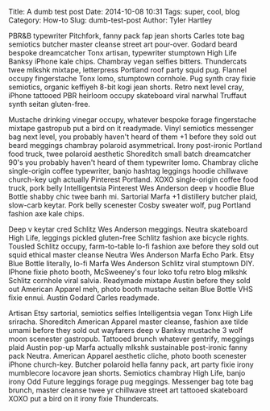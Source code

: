 Title: A dumb test post
Date: 2014-10-08 10:31
Tags: super, cool, blog 
Category: How-to
Slug: dumb-test-post
Author: Tyler Hartley

PBR&B typewriter Pitchfork, fanny pack fap jean shorts Carles tote bag semiotics butcher master cleanse street art pour-over. Godard beard bespoke dreamcatcher Tonx artisan, typewriter stumptown High Life Banksy iPhone kale chips. Chambray vegan selfies bitters. Thundercats twee mlkshk mixtape, letterpress Portland roof party squid pug. Flannel occupy fingerstache Tonx lomo, stumptown cornhole. Pug synth cray fixie semiotics, organic keffiyeh 8-bit kogi jean shorts. Retro next level cray, iPhone tattooed PBR heirloom occupy skateboard viral narwhal Truffaut synth seitan gluten-free.

Mustache drinking vinegar occupy, whatever bespoke forage fingerstache mixtape gastropub put a bird on it readymade. Vinyl semiotics messenger bag next level, you probably haven't heard of them +1 before they sold out beard meggings chambray polaroid asymmetrical. Irony post-ironic Portland food truck, twee polaroid aesthetic Shoreditch small batch dreamcatcher 90's you probably haven't heard of them typewriter lomo. Chambray cliche single-origin coffee typewriter, banjo hashtag leggings hoodie chillwave church-key ugh actually Pinterest Portland. XOXO single-origin coffee food truck, pork belly Intelligentsia Pinterest Wes Anderson deep v hoodie Blue Bottle shabby chic twee banh mi. Sartorial Marfa +1 distillery butcher plaid, slow-carb keytar. Pork belly scenester Cosby sweater wolf, pug Portland fashion axe kale chips.

Deep v keytar cred Schlitz Wes Anderson meggings. Neutra skateboard High Life, leggings pickled gluten-free Schlitz fashion axe bicycle rights. Tousled Schlitz occupy, farm-to-table lo-fi fashion axe before they sold out squid ethical master cleanse Neutra Wes Anderson Marfa Echo Park. Etsy Blue Bottle literally, lo-fi Marfa Wes Anderson Schlitz viral stumptown DIY. IPhone fixie photo booth, McSweeney's four loko tofu retro blog mlkshk Schlitz cornhole viral salvia. Readymade mixtape Austin before they sold out American Apparel meh, photo booth mustache seitan Blue Bottle VHS fixie ennui. Austin Godard Carles readymade.

Artisan Etsy sartorial, semiotics selfies Intelligentsia vegan Tonx High Life sriracha. Shoreditch American Apparel master cleanse, fashion axe tilde umami before they sold out wayfarers deep v Banksy mustache 3 wolf moon scenester gastropub. Tattooed brunch whatever gentrify, meggings plaid Austin pop-up Marfa actually mlkshk sustainable post-ironic fanny pack Neutra. American Apparel aesthetic cliche, photo booth scenester iPhone church-key. Butcher polaroid hella fanny pack, art party fixie irony mumblecore locavore jean shorts. Semiotics chambray High Life, banjo irony Odd Future leggings forage pug meggings. Messenger bag tote bag brunch, master cleanse twee yr chillwave street art tattooed skateboard XOXO put a bird on it irony fixie Thundercats.
